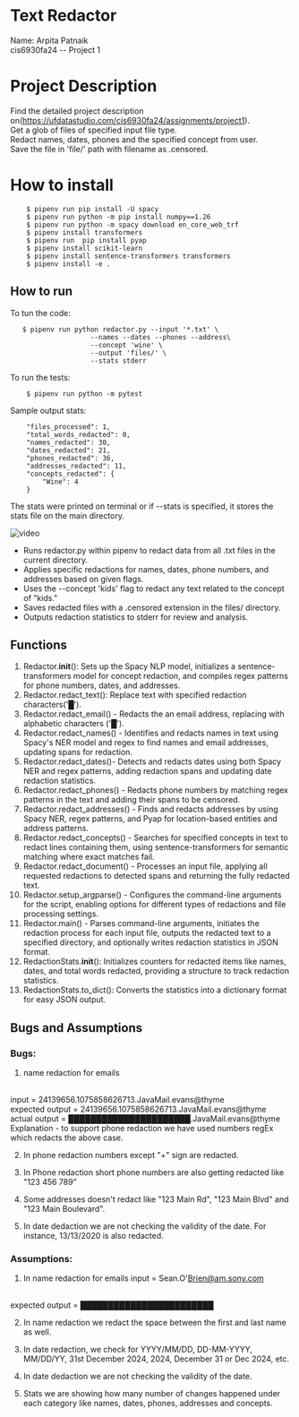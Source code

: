 # Text Redactor 

Name: Arpita Patnaik
<br>cis6930fa24 -- Project 1 

# Project Description 
Find the detailed project description on(https://ufdatastudio.com/cis6930fa24/assignments/project1).
<br /> Get a glob of files of specified input file type. <br /> Redact names, dates, phones and the specified concept from user.<br /> Save the file in 'file/' path with filename as <filename>.censored.

# How to install
```
    $ pipenv run pip install -U spacy
    $ pipenv run python -m pip install numpy==1.26
    $ pipenv run python -m spacy download en_core_web_trf
    $ pipenv install transformers
    $ pipenv run  pip install pyap
    $ pipenv install scikit-learn
    $ pipenv install sentence-transformers transformers
    $ pipenv install -e . 
```


## How to run
To tun the code:
```
   $ pipenv run python redactor.py --input '*.txt' \
                    --names --dates --phones --address\
                    --concept 'wine' \
                    --output 'files/' \
                    --stats stderr
```

To run the tests:
```
    $ pipenv run python -m pytest
```

Sample output stats:
```
    "files_processed": 1,
    "total_words_redacted": 0,
    "names_redacted": 30,
    "dates_redacted": 21,
    "phones_redacted": 36,
    "addresses_redacted": 11,
    "concepts_redacted": {
        "Wine": 4
    }
```
The stats were printed on terminal or if --stats <filename> is specified, it stores the stats file on the main directory.
                    
![video](video)
- Runs redactor.py within pipenv to redact data from all .txt files in the current directory.
- Applies specific redactions for names, dates, phone numbers, and addresses based on given flags.
- Uses the --concept 'kids' flag to redact any text related to the concept of "kids."
- Saves redacted files with a .censored extension in the files/ directory.
- Outputs redaction statistics to stderr for review and analysis.


## Functions 
1. Redactor.__init__(): Sets up the Spacy NLP model, initializes a sentence-transformers model for concept redaction, and compiles regex patterns for phone numbers, dates, and addresses. 
2. Redactor.redact_text(): Replace text with specified redaction characters('█').
3. Redactor.redact_email() - Redacts the an email address, replacing with alphabetic characters ('█').
4. Redactor.redact_names() - Identifies and redacts names in text using Spacy's NER model and regex to find names and email addresses, updating spans for redaction.
5. Redactor.redact_dates()- Detects and redacts dates using both Spacy NER and regex patterns, adding redaction spans and updating date redaction statistics.
6. Redactor.redact_phones() - Redacts phone numbers by matching regex patterns in the text and adding their spans to be censored.
7. Redactor.redact_addresses() - Finds and redacts addresses by using Spacy NER, regex patterns, and Pyap for location-based entities and address patterns.
8. Redactor.redact_concepts() - Searches for specified concepts in text to redact lines containing them, using sentence-transformers for semantic matching where exact matches fail.
9. Redactor.redact_document() - Processes an input file, applying all requested redactions to detected spans and returning the fully redacted text.
10. Redactor.setup_argparse() - Configures the command-line arguments for the script, enabling options for different types of redactions and file processing settings.
11. Redactor.main() - Parses command-line arguments, initiates the redaction process for each input file, outputs the redacted text to a specified directory, and optionally writes redaction statistics in JSON format.
12. RedactionStats.__init__(): Initializes counters for redacted items like names, dates, and total words redacted, providing a structure to track redaction statistics.
13. RedactionStats.to_dict(): Converts the statistics into a dictionary format for easy JSON output.

    

## Bugs and Assumptions

### Bugs:

1. name redaction for emails
<br />
input = 24139656.1075858626713.JavaMail.evans@thyme
<br />
expected output = 24139656.1075858626713.JavaMail.evans@thyme
<br />
actual output =  ██████████████████████.JavaMail.evans@thyme
<br />Explanation - to support phone redaction we have used numbers regEx which redacts the above case.

2. In phone redaction numbers except "+" sign are redacted. 

3. In Phone redaction short phone numbers are also getting redacted like "123 456 789"

4. Some addresses doesn't redact like  "123 Main Rd", "123 Main Blvd" and "123 Main Boulevard".

5. In date dedaction we are not checking the validity of the date. For instance, 13/13/2020 is also redacted.


### Assumptions:

1. In name redaction for emails
input = Sean.O'Brien@am.sony.com
<br />
expected output = ████████████████████████

2. In name redaction we redact the space between the first and last name as well.

3. In date redaction, we check for YYYY/MM/DD, DD-MM-YYYY, MM/DD/YY, 31st December 2024, 2024, December 31 or Dec 2024, etc.

4. In date dedaction we are not checking the validity of the date.

5. Stats we are showing how many number of changes happened under each category like names, dates, phones, addresses and concepts.

